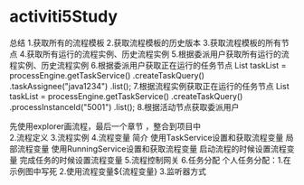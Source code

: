 # activiti5Study
总结
    1.获取所有的流程模板
    2.获取流程模板的历史版本
    3.获取流程模板的所有节点
    4.获取所有运行的流程实例、历史流程实例
    5.根据委派用户获取所有运行的流程实例、历史流程实例
    6.根据委派用户获取正在运行的任务节点
        List<Task> taskList = processEngine.getTaskService()
                .createTaskQuery()
                .taskAssignee("java1234")
                .list();
    7.根据流程实例获取正在运行的任务节点
        List<Task> taskList = processEngine.getTaskService()
                .createTaskQuery()
                .processInstanceId("5001")
                .list();
    8.根据活动节点获取委派用户
    
先使用explorer画流程，最后一个章节 ，整合到项目中    
2.流程定义
3.流程实例
4.流程变量
    简介
    使用TaskService设置和获取流程变量
    局部流程变量
    使用RunningService设置和获取流程变量
    启动流程的时候设置流程变量
    完成任务的时候设置流程变量
5.流程控制网关
6.任务分配
    个人任务分配：1.在示例图中写死 2.使用流程变量${流程变量} 3.监听器方式

